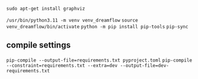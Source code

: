 
`sudo apt-get install graphviz`

`/usr/bin/python3.11 -m venv venv_dreamflow`
`source venv_dreamflow/bin/activate`
`python -m pip install pip-tools`
`pip-sync`


## compile settings
`pip-compile --output-file=requirements.txt pyproject.toml`
`pip-compile --constraint=requirements.txt --extra=dev --output-file=dev-requirements.txt`

